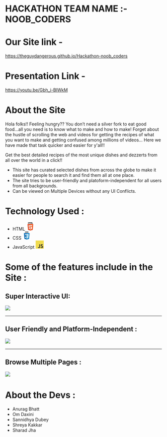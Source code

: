 # HACKATHON TEAM NAME :- NOOB_CODERS

# Our Site link -
https://theguydangerous.github.io/Hackathon-noob_coders

# Presentation Link -
https://youtu.be/Gbh_i-BlWkM

# About the Site

Hola folks!!
Feeling hungry??
You don’t need a silver fork to eat good food...all you need is to know what to make and how to make! Forget about the hustle of scrolling the web and videos for getting the recipes of what you want to make and getting confused among millions of videos... Here we have made that task quicker and easier for y'all!!

Get the best detailed recipes of the most unique dishes and dezzerts from all over the world in a click!!

- This site has curated selected dishes from across the globe to make it easier for people to search it and find them all at one place.
- The site tries to be user-friendly and platoform-independent for all users from all backgrounds.
- Can be viewed on Multiple Devices without any UI Conflicts.

# Technology Used :
- HTML  <img height = "26px" src = "https://raw.githubusercontent.com/github/explore/80688e429a7d4ef2fca1e82350fe8e3517d3494d/topics/html/html.png"> <img>
- CSS  <img height = "26px" src = "https://raw.githubusercontent.com/github/explore/80688e429a7d4ef2fca1e82350fe8e3517d3494d/topics/css/css.png"> <img>
- JavaScript <img height = "26px" src = "https://raw.githubusercontent.com/github/explore/80688e429a7d4ef2fca1e82350fe8e3517d3494d/topics/javascript/javascript.png"> <img>


# Some of the features include in the Site :

## Super Interactive UI:

<img src = "https://raw.githubusercontent.com/TheGuyDangerous/Hackathon-noob_coders/master/Readme%20files/Screenshot%202021-10-07%20140651.png"> </img>
<hr>

## User Friendly and Platform-Independent :

<img src = "https://raw.githubusercontent.com/TheGuyDangerous/Hackathon-noob_coders/master/Readme%20files/page2.png"> </img>
<hr>

## Browse Multiple Pages :

<img src = "https://raw.githubusercontent.com/TheGuyDangerous/Hackathon-noob_coders/master/Readme%20files/multiple%20pages.png"> </img>

# About the Devs  :

- Anurag Bhatt
- Om Daxini
- Sannidhya Dubey
- Shreya Kakkar
- Sharad Jha 
